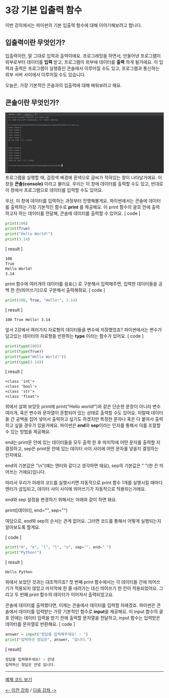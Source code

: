 # 3강 기본 입출력 함수
이번 강의에서는 파이썬의 기본 입출력 함수에 대해 이야기해보려고 합니다.

## 입출력이란 무엇인가?
입출력이란, 말 그대로 입력과 출력이에요. 프로그래밍을 하면서, 만들어낸 프로그램이 외부로부터 데이터를 **입력** 받고, 프로그램이 외부에 데이터를 **출력** 하게 될거에요.
이 입력과 출력은 프로그램이 실행중인 콘솔에서 이루어질 수도 있고, 프로그램과 통신하는 외부 서버 사이에서 이루어질 수도 있습니다.

오늘은, 가장 기본적인 콘솔과의 입출력에 대해 배워보려고 해요.

## 콘솔이란 무엇인가?
![imaage01](01-console.png)
프로그램을 실행할 때, 검정색 배경에 흰색으로 글씨가 적혀있는 창이 나타날거에요. 이 창을 **콘솔(console)** 이라고 불러요.
우리는 이 창에 데이터를 출력할 수도 있고, 반대로 이 창에서 프로그램으로 데이터를 입력할 수도 있어요.

우선, 이 창에 데이터를 입력하는 과정부터 진행해볼게요.
파이썬에서는 콘솔에 데이터를 출력하는 가장 기본적인 함수로 **print** 를 제공해요.
이 print 함수의 괄호 안에 출력하고자 하는 데이터를 전달해, 콘솔에 데이터를 출력할 수 있어요.
[ code ]
```python
print(100)
print(True)
print("Hello World!")
print(3.14)
```
[ result ]
```
100
True
Hello World!
3.14
```
print 함수에 여러개의 데이터를 쉼표(,) 로 구분해서 입력해주면, 입력한 데이터들을 공백 한 칸(띄어쓰기)으로 구분해서 출력해줘요.
[ code ]
```python
print(100, True, "Hello!", 3.14)
```
[ result ]
```
100 True Hello! 3.14
```

앞서 2강에서 여러가지 자료형의 데이터들을 변수에 저장했었죠? 파이썬에서는 변수가 담고있는 데이터의 자료형을 반환하는 **type** 이라는 함수가 있어요.
[ code ]
```python
print(type(100))
print(type(True))
print(type("Hello World!"))
print(type(3.14))
``` 
[ result ]
```
<class 'int'>
<class 'bool'>
<class 'str'>
<class 'float'>
```

위에서 살펴 보았듯 print에 print("Hello world!")와 같은 단순한 문장이 아니라 변수 여러개, 혹은 변수와 문자열이 혼합되어 있는 상태로 출력할 수도 있어요.
이럴때 데이터들 간 공백을 집어 넣어서 출력하고 싶기도 하겠지만 특정한 문자나 혹은 다 붙여서 출력하고 싶을 경우가 있을거에요.
파이썬은 **end**와 **sep**이라는 인자를 통해서 이를 조절할 수 있는 방법을 제공해요.

end는 print문 안에 있는 데이터들을 모두 출력 한 후 마지막에 어떤 문자를 출력할 지 결정하고,
sep은 print문 안에 있는 데이터 사이 사이에 어떤 문자를 넣을지 결정하는 인자에요.

end의 기본값은 "\n"(얘는 엔터와 같다고 생각하면 돼요),
sep의 기본값은 " "(한 칸 띄어쓰는 거에요)입니다.

따라서 우리가 아래의 코드를 실행시키면 자동적으로 print 함수 1개를 실행시킬 때마다 엔터가 삽입되고, 데이터 사이 사이에 띄어쓰기가 자동적으로 적용되는거에요.

end와 sep 설정을 변경하기 위해서는 아래와 같이 하면 돼요.

print([데이터], end="", sep="")

여담으로, end와 sep의 순서는 관계 없어요. 그러면 코드를 통해서 어떻게 실행되는지 알아보도록 할게요.

[ code ]
```python
print("H", "e", "l", "l", "o", sep="", end=" ")
print("Python!")
```

[ result ]
```
Hello Python
```

위에서 보았던 것과는 대조적이죠? 첫 번째 print 함수에서는 각 데이터들 간에 띄어쓰기가 적용되지 않았고 마지막에 한 줄 내려가는 대신 띄어쓰기 한 칸이 적용되었어요.
그리고 두 번째 print 함수의 데이터가 이어져서 출력되었고요.

콘솔에 데이터를 출력했다면, 이제는 콘솔에서 데이터를 입력할 차례겠죠.
파이썬은 콘솔에서 데이터를 입력받는 가장 기본적인 함수로 **input**을 제공해요.
이 input 함수의 괄호 안에는 데이터 입력을 받기 전에 출력할 문자열을 전달하고, input 함수는 입력받은 데이터를 문자열로 반환해요.
[ code ]
```python
answer = input("정답을 입력해주세요! : ")
print("입력하신 정답은", answer, "입니다.")
```
[ resuit]
```
정답을 입력해주세요! : 안녕
입력하신 정답은 안녕 입니다.
```
***

[예제 코드 보기](./builtin_IOs.py)

[<- 이전 강좌](../Basics/02-variables_and_types/README.md) /
[다음 강좌 ->](../04-operators/README.md)

